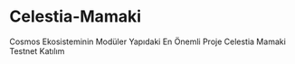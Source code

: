 # Celestia-Mamaki
Cosmos Ekosisteminin Modüler Yapıdaki En Önemli Proje Celestia Mamaki Testnet Katılım
